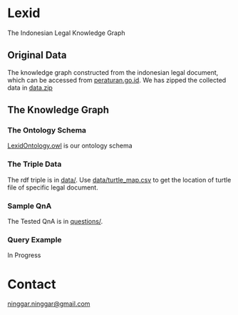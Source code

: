 Lexid
==============
The Indonesian Legal Knowledge Graph

## Original Data
The knowledge graph constructed from the indonesian legal document, which can be accessed from [peraturan.go.id](https://peraturan.go.id/). We has zipped the collected data in [data.zip](https://drive.google.com/file/d/1PCMzJu5i2fR-KwlCzSAsz41hv3VsqB6N/view?usp=sharing)

## The Knowledge Graph

### The Ontology Schema
[LexidOntology.owl](https://github.com/ninggar17/Lexid/blob/first/LexidOntology.owl) is our ontology schema

### The Triple Data
The rdf triple is in [data/](https://github.com/ninggar17/Lexid/tree/master/data). Use [data/turtle_map.csv](https://github.com/ninggar17/Lexid/blob/master/data/turtle_map.csv) to get the location of turtle file of specific legal document.

### Sample QnA
The Tested QnA is in [questions/](https://github.com/ninggar17/Lexid/tree/master/questions).

### Query Example
In Progress

Contact
==============
ninggar.ninggar@gmail.com
